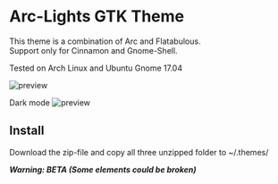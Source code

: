 # Arc-Lights GTK Theme
This theme is a combination of Arc and Flatabulous.  
Support only for Cinnamon and Gnome-Shell.

Tested on Arch Linux and Ubuntu Gnome 17.04

![preview](https://raw.githubusercontent.com/darim92/arc-lights-gtk/master/light.png)

Dark mode
![preview](https://raw.githubusercontent.com/darim92/arc-lights-gtk/master/dark.png)

## Install
Download the zip-file and copy all three unzipped folder to ~/.themes/

***Warning: BETA (Some elements could be broken)***
